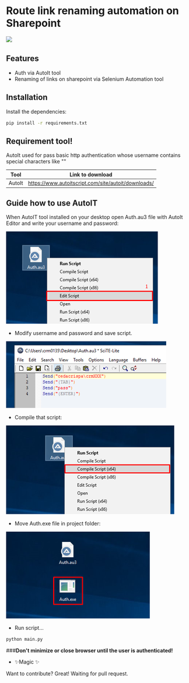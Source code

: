# Route link renaming automation on Sharepoint


<img src="https://selenium-python.com/wp-content/uploads/2017/11/cropped-logo-mini.png" width="300"/>


## Features

- Auth via AutoIt tool
- Renaming of links on sharepoint via Selenium Automation tool

## Installation

Install the dependencies:

```sh
pip install -r requirements.txt
```

## Requirement tool!

AutoIt used for pass basic http authentication whose username contains special characters like "\"

| Tool | Link to download |
| ------ | ------ |
| AutoIt | https://www.autoitscript.com/site/autoit/downloads/|


## Guide how to use AutoIT

When AutoIT tool installed on your desktop open Auth.au3 file with AutoIt Editor and write your username and password:

![](./Screenshots/Screenshot_1.png)

* Modify username and password and save script.

![](./Screenshots/Screenshot_2.png)

* Compile that script:

![](./Screenshots/Screenshot_3.png)

* Move Auth.exe file in project folder:

![](./Screenshots/Screenshot_4.png)

* Run script...

```sh
python main.py
```

###**Don't minimize or close browser until the user is authenticated!**

- ✨Magic ✨

Want to contribute? Great! Waiting for pull request.

